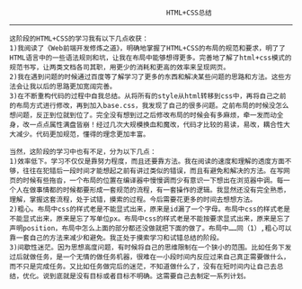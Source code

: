 ﻿                                           HTML+CSS总结



---
    这阶段的HTML+CSS的学习我有以下几点收获：
    1)我阅读了《Web前端开发修炼之道》，明确地掌握了HTML+CSS的布局的规范和要求，明了了HTML语言中的一些语法规则和坑，让我在布局中能够想得更多。完善地了解了html+css模式的规范书写，让两类文档各司其职，用更少的消耗和更高的效率来呈现网页。
    2)我在遇到问题的时候通过百度等了解学习了更多的东西和解决某些问题的思路和方法。这些方法会让我以后的思路更加宽阔完善。
    3)在不断重构代码的过程中自我总结。从将所有的style从html转移到css中，再将自己之前的布局方式进行修改，再到加入base.css，我发现了自己的很多问题。之前布局的时候没怎么想问题，反正到位就到位了。完全没有想到过之后修改布局的时候会有多麻烦，牵一发而动全身，改一点点属性满盘皆崩！经过几次大规模换血和魔改，代码才比较的易读，易改，耦合性大大减少。代码更加规范，懂得的理念更加丰富。
    
    当然，这阶段的学习中也有不足，分为以下几点：
    1)效率低下。学习不仅仅是靠努力程度，而且还要靠方法。我在阅读的速度和理解的透度方面不够，往往在犯错后一段时间才能想起之前有讲过类似的错误，而且有避免和解决的方法。在写网页的时候有些拖沓，一个布局的位置在编译器中慢慢调而少有意识一下想出在浏览器中调。每一个人在做事情都的时候都要形成一套规范的流程，有一套操作的逻辑。我显然还没有完全熟悉，理解，掌握这套流程，处于试错，摸索的过程。今后需要花更多的时间去想想方法。
    2)粗心。布局中css的样式老是不能显式出来，原来是id漏了一个字母。布局中css的样式老是不能显式出来，原来是忘了写单位px。布局中css的样式老是不能按要求显式出来，原来是忘了声明position，布局中怎么上面的部分都还没做就把下面的做了。布局中……同（1）,粗心可以靠一套自己的方法来减少和避免。我正处于摸索学习和试错总结的阶段。
    3)间歇性迷茫。因为思想高度问题，有时候将自己的思维限制在一个狭小的范围。比如任务下发过后就做任务，是一个无情的做任务机器，很难在一小段时间内反应过来自己真正需要做什么，而不只是完成任务。又比如任务做完后的迷茫，不知道做什么了，没有在短时间内让自己去总结，优化。说到底就是没有目标或者目标不明确。这需要自己去制定一系列计划。




